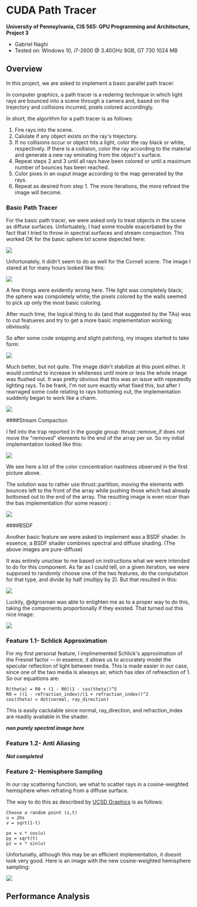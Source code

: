 CUDA Path Tracer
================

**University of Pennsylvania, CIS 565: GPU Programming and Architecture, Project 3**

* Gabriel Naghi
* Tested on: Windows 10, i7-2600 @ 3.40GHz 8GB, GT 730 1024 MB

## Overview

In this project, we are asked to implement a basic parallel path tracer. 

In computer graphics, a path tracer is a redering technique in which light rays  are bounced into a scene through a camera and, based on the trejectory and collisions incurred, pixels colored accordingly. 

In short, the algorithm for a path tracer is as follows:

1. Fire rays into the scene.
2. Calulate if any object exists on the ray's trejectory.
3. If no collisions occur or object hits a light, color the ray black or white, respectively. If there is a collision, color the ray according to the material and generate a new ray eminating from the object's surface. 
4. Repeat steps 2 and 3 until all rays have been colored or until a maximum number of bounces has been reached.
5. Color pixes in an ouput image according to the map generated by the rays.
6. Repeat as desired from step 1. The more iterations, the more refined the image will become. 

### Basic Path Tracer

For the basic path tracer, we were asked only to treat objects in the scene as diffuse surfaces. Unfortuately, I had some trouble exacerbated by the fact that I tried to throw in spectral surfaces and stream compaction. This worked OK for the basic sphere.txt scene depected here:

![](img/sphere1.png)

Unfortunately, it didn't seem to do as well for the Cornell scene. The image I stared at for many hours looked like this:

![](img/cornell_big_bang.png)

A few things were evidently wrong here. THe light was completely black; the sphere was compoletely white; the pixels colored by the walls seemed to pick up only the most basic coloring. 

After much time, the logical thing to do (and that suggested by the TAs) was to cut featueres and try to get a more basic implementation working; obviously. 

So after some code snipping and slight patching, my images started to take form:

![](img/cornell_extra_white.png)

Much better, but not quite. The image didn't stabilize at this point either. It would continut to increase in whiteness until more or less the whole image was flushed out. It was pretty obvious that this was an issue with repeatedly lighting rays. To be frank, I'm not sure exactly what fixed this, but after I rearraged some code relating to rays bottoming out, the implementation suddenly began to work like a charm. 

![](img/cornell_basic_working.png)

####Stream Compaction

I fell into the trap reported in the google group: thrust::remove_if does not move the "removed" elements to the end of the array per se. So my initial implementation looked like this: 

![](img/cornell_inital_compact.png)

We see here a lot of the color concentration nastiness observed in the first picture above.

The solution was to rather use thrust::partition, moving the elements with bounces left to the front of the array while pushing those which had already bottomed out to the end of the array. The resulting image is even nicer than the bas implementation (for some reason) :

![](img/cornell_partition_compact.png)

####BSDF

Another basic feature we were asked to implement was a BSDF shader. In essence, a BSDF shader combines spectral and diffuse shading. (The above images are pure-diffuse)

It was entirely unuclear to me based on instructions what we were intended to do for this component. As far as I could tell, on a given iteration, we were supposed to randomly choose one of the two features, do the computation for that type, and divide by half (multipy by 2). But that resulted in this: 

![](img/cornell_initial_spectral.png) 

Luckily, @dgrosman was able to enlighten me as to a proper way to do this, taking the components proportionally if they existed. That turned out this nice image: 

![](img/cornell_bsdf.png)

### Feature 1.1- Schlick Approximation

For my first personal feature, I implmemented Schlick's approximation of the Fresnel factor -- in essence, it allows us to accurately model the specular reflection of light between media. This is made easier in our case, since one of the two media is alwasys air, which has idex of refreaction of 1. So our equaitions are:

~~~
R(theta) = R0 + (1 - R0)(1 - cos(theta))^5
R0 = ((1 - refraction_index)/(1 + refraction_index))^2
cos(theta) = dot(normal, ray_direction)
~~~ 

This is easily caclulable since normal, ray\_direction, and refraction_index are readily available in the shader. 

***non purely spectral image here***

### Feature 1.2- Anti Aliasing
***Not completed***


### Feature 2- Hemisphere Sampling

In our ray scattering function, we what to scatter rays in a cosine-weighted hemisphere when refrating from a diffuse surface. 

The way to do this as described by [UCSD Graphics](http://graphics.ucsd.edu/courses/cse168_s14/ucsd/CSE168_11_Random.pdf) is as follows:

~~~
Choose a random point (s,t)
u = 2πs
v = sqrt(1-t)

px = v * cos(u)
py = sqrt(t)
pz = v * sin(u)
~~~

Unfortunatly, although this may be an efficient implementation, it doesnt look very good. Here is an image with the new cosine-weighted hemisphere sampling:

![](img/cornell_hemisphere.png)

## Performance Analysis

